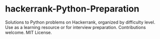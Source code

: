 # hackerrank-Python-Preparation
Solutions to Python problems on Hackerrank, organized by difficulty level. Use as a learning resource or for interview preparation. Contributions welcome. MIT License.
